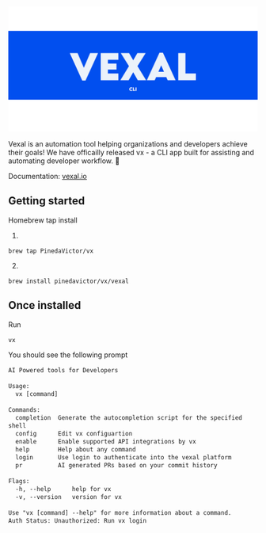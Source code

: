 <div align="center">
<img width="698" alt="banner maker" src="https://github.com/PinedaVictor/vexal/blob/main/docs/images/vexal_banner.jpg">
</div>

Vexal is an automation tool helping organizations and developers achieve their goals!
We have officailly released vx - a CLI app built for assisting and automating developer workflow. 🥳

Documentation: [vexal.io](https://www.vexal.io/)

## Getting started

Homebrew tap install

1.

```
brew tap PinedaVictor/vx
```

2.

```
brew install pinedavictor/vx/vexal
```

## Once installed

Run

```
vx
```

You should see the following prompt

```
AI Powered tools for Developers

Usage:
  vx [command]

Commands:
  completion  Generate the autocompletion script for the specified shell
  config      Edit vx configuartion
  enable      Enable supported API integrations by vx
  help        Help about any command
  login       Use login to authenticate into the vexal platform
  pr          AI generated PRs based on your commit history

Flags:
  -h, --help      help for vx
  -v, --version   version for vx

Use "vx [command] --help" for more information about a command.
Auth Status: Unauthorized: Run vx login
```
